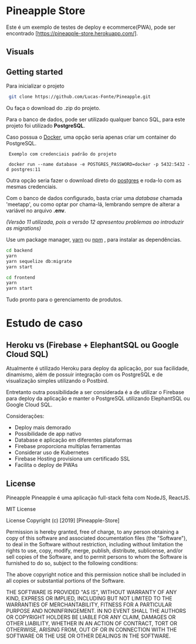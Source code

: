 # Pineapple Store

Este é um exemplo de testes de deploy e ecommerce(PWA), pode ser encontrado [https://pineapple-store.herokuapp.com/].

## Visuals

## Getting started

Para inicializar o projeto
```bash
 git clone https://github.com/Lucas-Fonte/Pineapple.git
```
Ou faça o download do .zip do projeto.

Para o banco de dados, pode ser utilizado qualquer banco SQL, para este projeto foi utilizado **PostgreSQL**.

Caso possua o [Docker](https://docs.docker.com/docker-for-mac/install/), uma opção seria apenas criar um container do PostgreSQL. 

```
 Exemplo com credenciais padrão do projeto
 
 docker run --name database -e POSTGRES_PASSWORD=docker -p 5432:5432 -d postgres:11
```
Outra opção seria fazer o download direto do [postgres](https://www.postgresql.org/download/) e roda-lo com as mesmas credenciais.

Com o banco de dados configurado, basta criar uma *database* chamada 'meetapp', ou como optar por chama-lá, lembrando sempre de alterar a variável no arquivo **.env**.

*(Versão 11 utilizada, pois a versão 12 apresentou problemas ao introduzir as migrations)*

Use um package manager, [yarn](https://yarnpkg.com/en/docs/install#mac-stable) ou [npm](https://www.npmjs.com/get-npm) , para instalar as dependências.

```bash
cd backend
yarn
yarn sequelize db:migrate
yarn start
```

```bash
cd frontend
yarn 
yarn start
```
Tudo pronto para o gerenciamento de produtos.

# Estudo de caso

## Heroku vs (Firebase + ElephantSQL ou Google Cloud SQL)

Atualmente é utilizado Heroku para deploy da aplicação, por sua facilidade, dinamismo, além de possuir integração com os PostgreSQL e de visualização simples utilizando o Postbird.

Entretanto outra possibilidade a ser considerada é a de utilizar o Firebase para deploy da aplicação e manter o PostgreSQL utilizando ElephantSQL ou Google Cloud SQL.

Considerações: 
- Deploy mais demorado
- Possibilidade de app nativo
- Database e aplicação em diferentes plataformas
- Firebase proporciona multiplas ferramentas
- Considerar uso de Kubernetes
- Firebase Hosting provisiona um certificado SSL
- Facilita o deploy de PWAs


## License
Pineapple
Pineapple é uma aplicação full-stack feita com NodeJS, ReactJS.

MIT License

License
Copyright (c) [2019] [Pineapple-Store]

Permission is hereby granted, free of charge, to any person obtaining a copy
of this software and associated documentation files (the "Software"), to deal
in the Software without restriction, including without limitation the rights
to use, copy, modify, merge, publish, distribute, sublicense, and/or sell
copies of the Software, and to permit persons to whom the Software is
furnished to do so, subject to the following conditions:

The above copyright notice and this permission notice shall be included in all
copies or substantial portions of the Software.

THE SOFTWARE IS PROVIDED "AS IS", WITHOUT WARRANTY OF ANY KIND, EXPRESS OR
IMPLIED, INCLUDING BUT NOT LIMITED TO THE WARRANTIES OF MERCHANTABILITY,
FITNESS FOR A PARTICULAR PURPOSE AND NONINFRINGEMENT. IN NO EVENT SHALL THE
AUTHORS OR COPYRIGHT HOLDERS BE LIABLE FOR ANY CLAIM, DAMAGES OR OTHER
LIABILITY, WHETHER IN AN ACTION OF CONTRACT, TORT OR OTHERWISE, ARISING FROM,
OUT OF OR IN CONNECTION WITH THE SOFTWARE OR THE USE OR OTHER DEALINGS IN THE
SOFTWARE.
